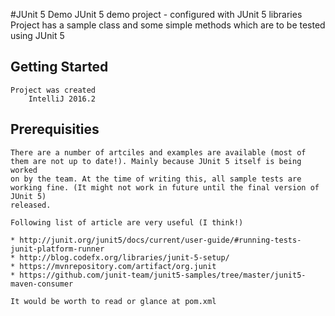 #JUnit 5 Demo
    JUnit 5 demo project - configured with JUnit 5 libraries
    Project has a sample class and some simple methods which are to be tested using JUnit 5

## Getting Started
    Project was created 
        IntelliJ 2016.2
        
## Prerequisities
    There are a number of artciles and examples are available (most of them are not up to date!). Mainly because JUnit 5 itself is being worked 
    on by the team. At the time of writing this, all sample tests are working fine. (It might not work in future until the final version of JUnit 5)
    released. 
    
    Following list of article are very useful (I think!)
    
    * http://junit.org/junit5/docs/current/user-guide/#running-tests-junit-platform-runner
    * http://blog.codefx.org/libraries/junit-5-setup/
    * https://mvnrepository.com/artifact/org.junit
    * https://github.com/junit-team/junit5-samples/tree/master/junit5-maven-consumer
    
    It would be worth to read or glance at pom.xml
    

